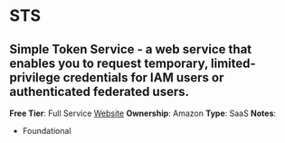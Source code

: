 # STS

## Simple Token Service - a web service that enables you to request temporary, limited-privilege credentials for IAM users or authenticated federated users.

**Free Tier**: Full Service
[Website](https://docs.aws.amazon.com/STS/latest/APIReference/welcome.html)
**Ownership**: Amazon
**Type**: SaaS
**Notes**:

- Foundational
